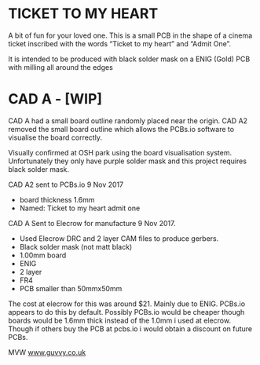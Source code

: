 TICKET TO MY HEART
==================

A bit of fun for your loved one. 
This is a small PCB in the shape of a cinema ticket inscribed with the words “Ticket to my heart” and “Admit One”. 

It is intended to be produced with black solder mask on a ENIG (Gold) PCB with milling all around the edges


CAD A - [WIP]
===========================
CAD A had a small board outline randomly placed near the origin. 
CAD A2 removed the small board outline which allows the PCBs.io software to visualise the board correctly. 
 
Visually confirmed at OSH park using the board visualisation system. 
Unfortunately they only have purple solder mask and this project requires black solder mask. 

CAD A2 sent to PCBs.io 9 Nov 2017
* board thickness 1.6mm
* Named: Ticket to my heart admit one

CAD A Sent to Elecrow for manufacture 9 Nov 2017.
* Used Elecrow DRC and 2 layer CAM files to produce gerbers.
* Black solder mask (not matt black)
* 1.00mm board
* ENIG
* 2 layer
* FR4
* PCB smaller than 50mmx50mm

The cost at elecrow for this was around $21. Mainly due to ENIG. 
PCBs.io appears to do this by default. Possibly PCBs.io would be cheaper though boards would be 1.6mm thick instead of the 1.0mm i used at elecrow. Though if others buy the PCB at pcbs.io i would obtain a discount on future PCBs. 


MVW
www.guvvy.co.uk
